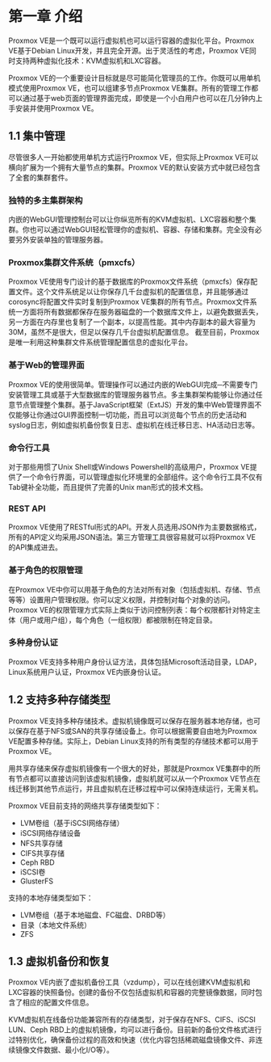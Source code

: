 # 第一章 介绍


Proxmox VE是一个既可以运行虚拟机也可以运行容器的虚拟化平台。Proxmox VE基于Debian Linux开发，并且完全开源。出于灵活性的考虑，Proxmox VE同时支持两种虚拟化技术：KVM虚拟机和LXC容器。

Proxmox VE的一个重要设计目标就是尽可能简化管理员的工作。你既可以用单机模式使用Proxmox VE，也可以组建多节点Proxmox VE集群。所有的管理工作都可以通过基于web页面的管理界面完成，即使是一个小白用户也可以在几分钟内上手安装并使用Proxmox VE。

## 1.1 集中管理


尽管很多人一开始都使用单机方式运行Proxmox VE，但实际上Proxmox VE可以横向扩展为一个拥有大量节点的集群。Proxmox VE的默认安装方式中就已经包含了全套的集群套件。

### 独特的多主集群架构

内嵌的WebGUI管理控制台可以让你纵览所有的KVM虚拟机、LXC容器和整个集群。你也可以通过WebGUI轻松管理你的虚拟机、容器、存储和集群。完全没有必要另外安装单独的管理服务器。

###  Proxmox集群文件系统（pmxcfs）


Proxmox VE使用专门设计的基于数据库的Proxmox文件系统（pmxcfs）保存配置文件。这个文件系统足以让你保存几千台虚拟机的配置信息，并且能够通过corosync将配置文件实时复制到Proxmox VE集群的所有节点。Proxmox文件系统一方面将所有数据都保存在服务器磁盘的一个数据库文件上，以避免数据丢失，另一方面在内存里也复制了一个副本，以提高性能。其中内存副本的最大容量为30M，虽然不是很大，但足以保存几千台虚拟机配置信息。
截至目前，Proxmox是唯一利用这种集群文件系统管理配置信息的虚拟化平台。

### 基于Web的管理界面

Proxmox VE的使用很简单。管理操作可以通过内嵌的WebGUI完成─不需要专门安装管理工具或基于大型数据库的管理服务器节点。多主集群架构能够让你通过任意节点管理整个集群。基于JavaScript框架（ExtJS）开发的集中Web管理界面不仅能够让你通过GUI界面控制一切功能，而且可以浏览每个节点的历史活动和syslog日志，例如虚拟机备份恢复日志、虚拟机在线迁移日志、HA活动日志等。

### 命令行工具


对于那些用惯了Unix Shell或Windows Powershell的高级用户，Proxmox VE提供了一个命令行界面，可以管理虚拟化环境里的全部组件。这个命令行工具不仅有Tab键补全功能，而且提供了完善的Unix man形式的技术文档。

### REST API


Proxmox VE使用了RESTful形式的API。开发人员选用JSON作为主要数据格式，所有的API定义均采用JSON语法。第三方管理工具很容易就可以将Proxmox VE的API集成进去。

###  基于角色的权限管理

在Proxmox VE中你可以用基于角色的方法对所有对象（包括虚拟机、存储、节点等等）设置用户管理权限。你可以定义权限，并控制对每个对象的访问。Proxmox VE的权限管理方式实际上类似于访问控制列表：每个权限都针对特定主体（用户或用户组），每个角色（一组权限）都被限制在特定目录。

### 多种身份认证

Proxmox VE支持多种用户身份认证方法，具体包括Microsoft活动目录，LDAP，Linux系统用户认证，Proxmox VE内嵌身份认证。

## 1.2 支持多种存储类型


Proxmox VE支持多种存储技术。虚拟机镜像既可以保存在服务器本地存储，也可以保存在基于NFS或SAN的共享存储设备上。你可以根据需要自由地为Proxmox VE配置多种存储。实际上，Debian Linux支持的所有类型的存储技术都可以用于Proxmox VE。

用共享存储来保存虚拟机镜像有一个很大的好处，那就是Proxmox VE集群中的所有节点都可以直接访问到该虚拟机镜像，虚拟机就可以从一个Proxmox VE节点在线迁移到其他节点运行，并且虚拟机在迁移过程中可以保持连续运行，无需关机。

Proxmox VE目前支持的网络共享存储类型如下：

- LVM卷组（基于iSCSI网络存储）
- iSCSI网络存储设备
- NFS共享存储
- CIFS共享存储
- Ceph RBD
- iSCSI卷
- GlusterFS

支持的本地存储类型如下：

- LVM卷组（基于本地磁盘、FC磁盘、DRBD等）
- 目录（本地文件系统）
- ZFS

## 1.3 虚拟机备份和恢复

Proxmox VE内嵌了虚拟机备份工具（vzdump），可以在线创建KVM虚拟机和LXC容器的快照备份。创建的备份不仅包括虚拟机和容器的完整镜像数据，同时包含了相应的配置文件信息。

KVM虚拟机在线备份功能兼容所有的存储类型，对于保存在NFS、CIFS、iSCSI LUN、Ceph RBD上的虚拟机镜像，均可以进行备份。目前新的备份文件格式进行过特别优化，确保备份过程的高效和快速（优化内容包括稀疏磁盘镜像文件、非连续镜像文件数据、最小化I/O等）。
